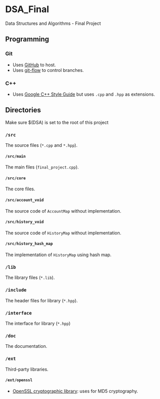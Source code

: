# DSA_Final
Data Structures and Algorithms - Final Project

## Programming

### Git
* Uses [GitHub](https://github.com/NTUDSA2014/dsa15_final12) to host.
* Uses [git-flow](http://nvie.com/posts/a-successful-git-branching-model/) to control branches.

### C++
* Uses [Google C++ Style Guide](http://google-styleguide.googlecode.com/svn/trunk/cppguide.html) but uses `.cpp` and `.hpp` as extensions.

## Directories
Make sure $(DSA) is set to the root of this project

### `/src`
The source files (`*.cpp` and `*.hpp`).

#### `/src/main`
The main files (`final_project.cpp`).

#### `/src/core`
The core files.

#### `/src/account_void`
The source code of `AccountMap` without implementation.

#### `/src/history_void`
The source code of `HistoryMap` without implementation.

#### `/src/history_hash_map`
The implementation of `HistoryMap` using hash map.

### `/lib`
The library files (`*.lib`).

### `/include`
The header files for library (`*.hpp`).

### `/interface`
The interface for library (`*.hpp`)

### `/doc`
The documentation.

### `/ext`
Third-party libraries.

#### `/ext/openssl`
* [OpenSSL cryptographic library](https://www.openssl.org/docs/crypto/crypto.html): uses for MD5 cryptography.

